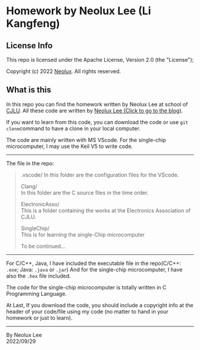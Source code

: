 # Homework by Neolux Lee (Li Kangfeng)

## License Info

This repo is licensed under the Apache License, Version 2.0 (the "License");

Copyright (c) 2022 [Neolux](https://me.neolux.ml/). All rights reserved.

## What is this

In this repo you can find the homework written by Neolux Lee at school of [CJLU](http://www.cjlu.edu.cn). All these code are written by [Neolux Lee (Click to go to the blog)](https://hello.neolux.ml).

If you want to learn from this code, you can download the code or use ```git clone```command to have a clone in your local computer.

The code are mainly written with MS VScode. For the single-chip microcomputer, I may use the Keil V5 to write code. 

---

The file in the repo:

> .vscode/
> In this folder are the configuration files for the VScode.  
> 
> Clang/    
> In this folder are the C source files in the time order.  
> 
> ElectronicAsso/   
> This is a folder containing the works at the Electronics Association of CJLU.  
> 
> SingleChip/   
> This is for learning the single-Chip microcomputer
>
> To be continued...

---

For C/C++, Java, I have included the executable file in the repo(C/C++: `.exe`; Java: `.java` or `.jar`) And for the single-chip microcomputer, I have also the `.hex` file included. 

The code for the single-chip microcomputer is totally written in C Programming Language.

At Last, If you download the code, you should include a copyright info at the header of your code/file using my code (no matter to hand in your homework or just to learn).

---
By Neolux Lee  
2022/09/29